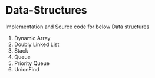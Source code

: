 # Data-Structures

Implementation and Source code for below Data structures 
1. Dynamic Array
2. Doubly Linked List
3. Stack
4. Queue
5. Priority Queue
6. UnionFind
